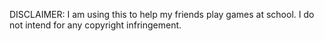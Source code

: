 DISCLAIMER: I am using this to help my friends play games at school. I do not intend for any copyright infringement.
